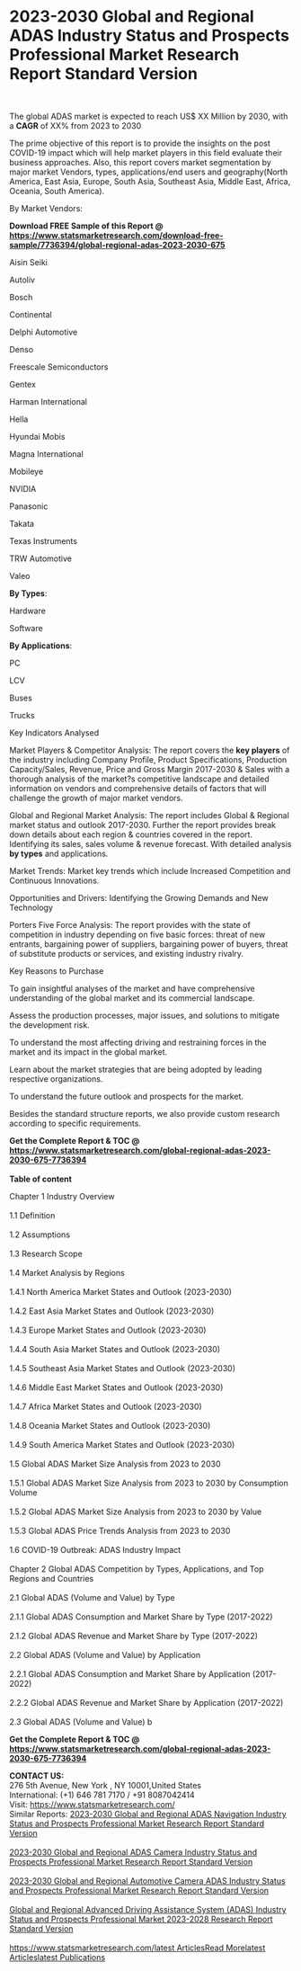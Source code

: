 <h1>2023-2030 Global and Regional ADAS Industry Status and Prospects Professional Market Research Report Standard Version</h1><br/><p>The global ADAS market is expected to reach US$ XX Million by 2030, with a <strong>CAGR</strong> of XX% from 2023 to 2030</p><p>The prime objective of this report is to provide the insights on the post COVID-19 impact which will help market players in this field evaluate their business approaches. Also, this report covers market segmentation by major market Vendors, types, applications/end users and geography(North America, East Asia, Europe, South Asia, Southeast Asia, Middle East, Africa, Oceania, South America).</p><p>By Market Vendors:</p><p><strong>Download FREE Sample of this Report @ <a href="https://www.statsmarketresearch.com/download-free-sample/7736394/global-regional-adas-2023-2030-675">https://www.statsmarketresearch.com/download-free-sample/7736394/global-regional-adas-2023-2030-675</a></strong></p><p>Aisin Seiki</p><p>Autoliv</p><p>Bosch</p><p>Continental</p><p>Delphi Automotive</p><p>Denso</p><p>Freescale Semiconductors</p><p>Gentex</p><p>Harman International</p><p>Hella</p><p>Hyundai Mobis</p><p>Magna International</p><p>Mobileye</p><p>NVIDIA</p><p>Panasonic</p><p>Takata</p><p>Texas Instruments</p><p>TRW Automotive</p><p>Valeo</p><p><strong>By Types</strong>:</p><p>Hardware</p><p>Software</p><p><strong><strong>By Applications</strong></strong>:</p><p>PC</p><p>LCV</p><p>Buses</p><p>Trucks</p><p>Key Indicators Analysed</p><p>Market Players & Competitor Analysis: The report covers the <strong>key players</strong> of the industry including Company Profile, Product Specifications, Production Capacity/Sales, Revenue, Price and Gross Margin 2017-2030 & Sales with a thorough analysis of the market?s competitive landscape and detailed information on vendors and comprehensive details of factors that will challenge the growth of major market vendors.</p><p>Global and Regional Market Analysis: The report includes Global & Regional market status and outlook 2017-2030. Further the report provides break down details about each region & countries covered in the report. Identifying its sales, sales volume & revenue forecast. With detailed analysis <strong>by types</strong> and applications.</p><p>Market Trends: Market key trends which include Increased Competition and Continuous Innovations.</p><p>Opportunities and Drivers: Identifying the Growing Demands and New Technology</p><p>Porters Five Force Analysis: The report provides with the state of competition in industry depending on five basic forces: threat of new entrants, bargaining power of suppliers, bargaining power of buyers, threat of substitute products or services, and existing industry rivalry.</p><p>Key Reasons to Purchase</p><p>To gain insightful analyses of the market and have comprehensive understanding of the global market and its commercial landscape.</p><p>Assess the production processes, major issues, and solutions to mitigate the development risk.</p><p>To understand the most affecting driving and restraining forces in the market and its impact in the global market.</p><p>Learn about the market strategies that are being adopted by leading respective organizations.</p><p>To understand the future outlook and prospects for the market.</p><p>Besides the standard structure reports, we also provide custom research according to specific requirements.</p><div><b>Get the Complete Report & TOC @ <a href="https://www.statsmarketresearch.com/global-regional-adas-2023-2030-675-7736394">https://www.statsmarketresearch.com/global-regional-adas-2023-2030-675-7736394</a></b></div><br><b>Table of content</b><p>Chapter 1 Industry Overview<br /><br>1.1 Definition<br /><br>1.2 Assumptions<br /><br>1.3 Research Scope<br /><br>1.4 Market Analysis by Regions<br /><br>1.4.1 North America Market States and Outlook (2023-2030)<br /><br>1.4.2 East Asia Market States and Outlook (2023-2030)<br /><br>1.4.3 Europe Market States and Outlook (2023-2030)<br /><br>1.4.4 South Asia Market States and Outlook (2023-2030)<br /><br>1.4.5 Southeast Asia Market States and Outlook (2023-2030)<br /><br>1.4.6 Middle East Market States and Outlook (2023-2030)<br /><br>1.4.7 Africa Market States and Outlook (2023-2030)<br /><br>1.4.8 Oceania Market States and Outlook (2023-2030)<br /><br>1.4.9 South America Market States and Outlook (2023-2030)<br /><br>1.5 Global ADAS Market Size Analysis from 2023 to 2030<br /><br>1.5.1 Global ADAS Market Size Analysis from 2023 to 2030 by Consumption Volume<br /><br>1.5.2 Global ADAS Market Size Analysis from 2023 to 2030 by Value<br /><br>1.5.3 Global ADAS Price Trends Analysis from 2023 to 2030<br /><br>1.6 COVID-19 Outbreak: ADAS Industry Impact<br /><br>Chapter 2 Global ADAS Competition by Types, Applications, and Top Regions and Countries<br /><br>2.1 Global ADAS (Volume and Value) by Type<br /><br>2.1.1 Global ADAS Consumption and Market Share by Type (2017-2022)<br /><br>2.1.2 Global ADAS Revenue and Market Share by Type (2017-2022)<br /><br>2.2 Global ADAS (Volume and Value) by Application<br /><br>2.2.1 Global ADAS Consumption and Market Share by Application (2017-2022)<br /><br>2.2.2 Global ADAS Revenue and Market Share by Application (2017-2022)<br /><br>2.3 Global ADAS (Volume and Value) b<br><div><b>Get the Complete Report & TOC @ <a href="https://www.statsmarketresearch.com/global-regional-adas-2023-2030-675-7736394">https://www.statsmarketresearch.com/global-regional-adas-2023-2030-675-7736394</a></b></div></p> <b>CONTACT US:</b><br>276 5th Avenue, New York , NY 10001,United States<br>International: (+1) 646 781 7170 / +91 8087042414<br>Visit: <a href="https://www.statsmarketresearch.com/">https://www.statsmarketresearch.com/</a><br>Similar Reports: <a href="https://www.statsmarketresearch.com/global-regional-adas-2023-2030-675-7736394">2023-2030 Global and Regional ADAS Navigation Industry Status and Prospects Professional Market Research Report Standard Version</a><br/><br/><a href="https://www.statsmarketresearch.com/global-regional-adas-2023-2030-675-7736394">2023-2030 Global and Regional ADAS Camera Industry Status and Prospects Professional Market Research Report Standard Version</a><br/><br/><a href="https://www.statsmarketresearch.com/global-regional-adas-2023-2030-675-7736394">2023-2030 Global and Regional Automotive Camera ADAS Industry Status and Prospects Professional Market Research Report Standard Version</a><br/><br/><a href="https://www.statsmarketresearch.com/global-regional-adas-2023-2030-675-7736394">Global and Regional Advanced Driving Assistance System (ADAS) Industry Status and Prospects Professional Market 2023-2028 Research Report Standard Version</a><br/><br/><a href="https://gyeongbokgung.com">https://www.statsmarketresearch.com/</a><a href="https://hallyeomaritime.com">latest Articles</a><a href="https://jingwansa.com">Read More</a><a href=https://nguoiviet.jp/">latest Articles</a><a href="https://www.intelmarketresearch.com/">latest Publications</a>